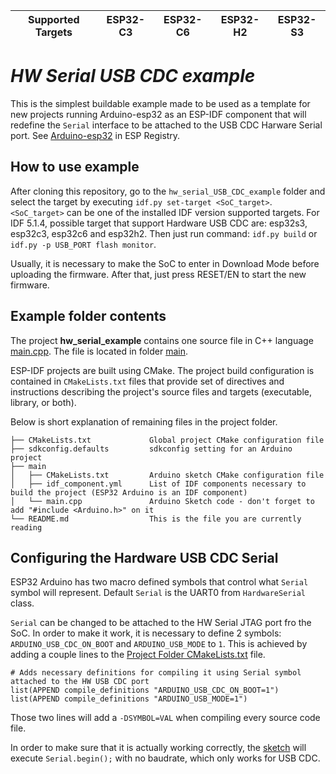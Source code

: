 | Supported Targets | ESP32-C3 | ESP32-C6 | ESP32-H2 | ESP32-S3 |
| ----------------- | -------- | -------- | -------- | -------- |

# _HW Serial USB CDC example_

This is the simplest buildable example made to be used as a template for new projects running Arduino-esp32 as an ESP-IDF component that will redefine the `Serial` interface to be attached to the USB CDC Harware Serial port.
See [Arduino-esp32](https://components.espressif.com/components/espressif/arduino-esp32) in ESP Registry.

## How to use example

After cloning this repository, go to the `hw_serial_USB_CDC_example` folder and select the target by executing `idf.py set-target <SoC_target>`. 
`<SoC_target>` can be one of the installed IDF version supported targets. For IDF 5.1.4, possible target that support Hardware USB CDC  are: esp32s3, esp32c3, esp32c6 and esp32h2.
Then just run command: `idf.py build` or `idf.py -p USB_PORT flash monitor`.

Usually, it is necessary to make the SoC to enter in Download Mode before uploading the firmware. After that, just press RESET/EN to start the new firmware.

## Example folder contents

The project **hw_serial_example** contains one source file in C++ language [main.cpp](main/main.cpp). The file is located in folder [main](main).

ESP-IDF projects are built using CMake. The project build configuration is contained in `CMakeLists.txt`
files that provide set of directives and instructions describing the project's source files and targets
(executable, library, or both).

Below is short explanation of remaining files in the project folder.

```
├── CMakeLists.txt             Global project CMake configuration file
├── sdkconfig.defaults         sdkconfig setting for an Arduino project
├── main                       
│   ├── CMakeLists.txt         Arduino sketch CMake configuration file
│   ├── idf_component.yml      List of IDF components necessary to build the project (ESP32 Arduino is an IDF component)
│   └── main.cpp               Arduino Sketch code - don't forget to add "#include <Arduino.h>" on it
└── README.md                  This is the file you are currently reading
```

## Configuring the Hardware USB CDC Serial

ESP32 Arduino has two macro defined symbols that control what `Serial` symbol will represent.
Default `Serial` is the UART0 from `HardwareSerial` class.

`Serial` can be changed to be attached to the HW Serial JTAG port fro the SoC.
In order to make it work, it is necessary to define 2 symbols: `ARDUINO_USB_CDC_ON_BOOT` and `ARDUINO_USB_MODE` to `1`.
This is achieved by adding a couple lines to the [Project Folder CMakeLists.txt](CMakeLists.txt) file.


```
# Adds necessary definitions for compiling it using Serial symbol attached to the HW USB CDC port
list(APPEND compile_definitions "ARDUINO_USB_CDC_ON_BOOT=1")
list(APPEND compile_definitions "ARDUINO_USB_MODE=1")

```

Those two lines will add a `-DSYMBOL=VAL` when compiling every source code file.

In order to make sure that it is actually working correctly, the [sketch](main/main.cpp) will execute `Serial.begin();` with no baudrate, which only works for USB CDC. 
